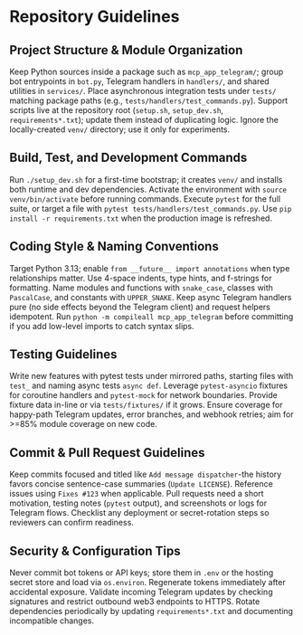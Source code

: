 # Repository Guidelines

## Project Structure & Module Organization
Keep Python sources inside a package such as `mcp_app_telegram/`; group bot entrypoints in `bot.py`, Telegram handlers in `handlers/`, and shared utilities in `services/`. Place asynchronous integration tests under `tests/` matching package paths (e.g., `tests/handlers/test_commands.py`). Support scripts live at the repository root (`setup.sh`, `setup_dev.sh`, `requirements*.txt`); update them instead of duplicating logic. Ignore the locally-created `venv/` directory; use it only for experiments.

## Build, Test, and Development Commands
Run `./setup_dev.sh` for a first-time bootstrap; it creates `venv/` and installs both runtime and dev dependencies. Activate the environment with `source venv/bin/activate` before running commands. Execute `pytest` for the full suite, or target a file with `pytest tests/handlers/test_commands.py`. Use `pip install -r requirements.txt` when the production image is refreshed.

## Coding Style & Naming Conventions
Target Python 3.13; enable `from __future__ import annotations` when type relationships matter. Use 4-space indents, type hints, and f-strings for formatting. Name modules and functions with `snake_case`, classes with `PascalCase`, and constants with `UPPER_SNAKE`. Keep async Telegram handlers pure (no side effects beyond the Telegram client) and request helpers idempotent. Run `python -m compileall mcp_app_telegram` before committing if you add low-level imports to catch syntax slips.

## Testing Guidelines
Write new features with pytest tests under mirrored paths, starting files with `test_` and naming async tests `async def`. Leverage `pytest-asyncio` fixtures for coroutine handlers and `pytest-mock` for network boundaries. Provide fixture data in-line or via `tests/fixtures/` if it grows. Ensure coverage for happy-path Telegram updates, error branches, and webhook retries; aim for >=85% module coverage on new code.

## Commit & Pull Request Guidelines
Keep commits focused and titled like `Add message dispatcher`-the history favors concise sentence-case summaries (`Update LICENSE`). Reference issues using `Fixes #123` when applicable. Pull requests need a short motivation, testing notes (`pytest` output), and screenshots or logs for Telegram flows. Checklist any deployment or secret-rotation steps so reviewers can confirm readiness.

## Security & Configuration Tips
Never commit bot tokens or API keys; store them in `.env` or the hosting secret store and load via `os.environ`. Regenerate tokens immediately after accidental exposure. Validate incoming Telegram updates by checking signatures and restrict outbound web3 endpoints to HTTPS. Rotate dependencies periodically by updating `requirements*.txt` and documenting incompatible changes.
